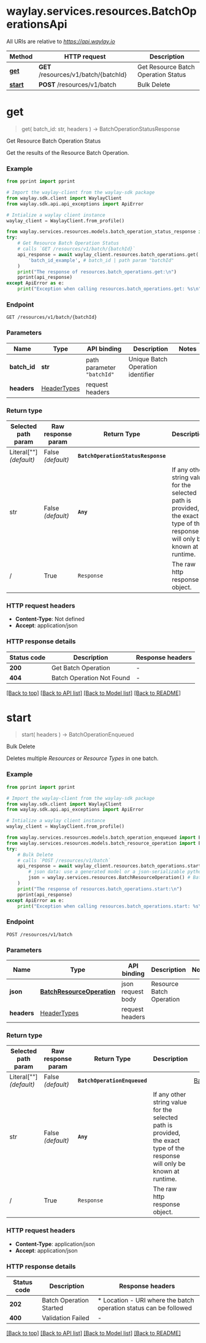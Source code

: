 # waylay.services.resources.BatchOperationsApi

All URIs are relative to *https://api.waylay.io*

Method | HTTP request | Description
------------- | ------------- | -------------
[**get**](BatchOperationsApi.md#get) | **GET** /resources/v1/batch/{batchId} | Get Resource Batch Operation Status
[**start**](BatchOperationsApi.md#start) | **POST** /resources/v1/batch | Bulk Delete

# **get**
> get(
> batch_id: str,
> headers
> ) -> BatchOperationStatusResponse

Get Resource Batch Operation Status

Get the results of the Resource Batch Operation.

### Example

```python
from pprint import pprint

# Import the waylay-client from the waylay-sdk package
from waylay.sdk.client import WaylayClient
from waylay.sdk.api.api_exceptions import ApiError

# Intialize a waylay client instance
waylay_client = WaylayClient.from_profile()

from waylay.services.resources.models.batch_operation_status_response import BatchOperationStatusResponse
try:
    # Get Resource Batch Operation Status
    # calls `GET /resources/v1/batch/{batchId}`
    api_response = await waylay_client.resources.batch_operations.get(
        'batch_id_example', # batch_id | path param "batchId"
    )
    print("The response of resources.batch_operations.get:\n")
    pprint(api_response)
except ApiError as e:
    print("Exception when calling resources.batch_operations.get: %s\n" % e)
```

### Endpoint
```
GET /resources/v1/batch/{batchId}
```
### Parameters

Name     | Type  | API binding   | Description   | Notes
-------- | ----- | ------------- | ------------- | -------------
**batch_id** | **str** | path parameter `"batchId"` | Unique Batch Operation identifier | 
**headers** | [HeaderTypes](Operation.md#req_headers) | request headers |  | 

### Return type

Selected path param | Raw response param | Return Type  | Description | Links
------------------- | ------------------ | ------------ | ----------- | -----
Literal[""] _(default)_  | False _(default)_ | **`BatchOperationStatusResponse`** |  | [BatchOperationStatusResponse](BatchOperationStatusResponse.md)
str | False _(default)_ | **`Any`** | If any other string value for the selected path is provided, the exact type of the response will only be known at runtime. | 
/ | True | `Response` | The raw http response object.

### HTTP request headers

 - **Content-Type**: Not defined
 - **Accept**: application/json

### HTTP response details

| Status code | Description | Response headers |
|-------------|-------------|------------------|
**200** | Get Batch Operation |  -  |
**404** | Batch Operation Not Found |  -  |

[[Back to top]](#) [[Back to API list]](../README.md#documentation-for-api-endpoints) [[Back to Model list]](../README.md#documentation-for-models) [[Back to README]](../README.md)

# **start**
> start(
> headers
> ) -> BatchOperationEnqueued

Bulk Delete

Deletes multiple _Resources_ or _Resource Types_ in one batch.

### Example

```python
from pprint import pprint

# Import the waylay-client from the waylay-sdk package
from waylay.sdk.client import WaylayClient
from waylay.sdk.api.api_exceptions import ApiError

# Intialize a waylay client instance
waylay_client = WaylayClient.from_profile()

from waylay.services.resources.models.batch_operation_enqueued import BatchOperationEnqueued
from waylay.services.resources.models.batch_resource_operation import BatchResourceOperation
try:
    # Bulk Delete
    # calls `POST /resources/v1/batch`
    api_response = await waylay_client.resources.batch_operations.start(
        # json data: use a generated model or a json-serializable python data structure (dict, list)
        json = waylay.services.resources.BatchResourceOperation() # BatchResourceOperation | Resource Batch Operation
    )
    print("The response of resources.batch_operations.start:\n")
    pprint(api_response)
except ApiError as e:
    print("Exception when calling resources.batch_operations.start: %s\n" % e)
```

### Endpoint
```
POST /resources/v1/batch
```
### Parameters

Name     | Type  | API binding   | Description   | Notes
-------- | ----- | ------------- | ------------- | -------------
**json** | [**BatchResourceOperation**](BatchResourceOperation.md) | json request body | Resource Batch Operation | 
**headers** | [HeaderTypes](Operation.md#req_headers) | request headers |  | 

### Return type

Selected path param | Raw response param | Return Type  | Description | Links
------------------- | ------------------ | ------------ | ----------- | -----
Literal[""] _(default)_  | False _(default)_ | **`BatchOperationEnqueued`** |  | [BatchOperationEnqueued](BatchOperationEnqueued.md)
str | False _(default)_ | **`Any`** | If any other string value for the selected path is provided, the exact type of the response will only be known at runtime. | 
/ | True | `Response` | The raw http response object.

### HTTP request headers

 - **Content-Type**: application/json
 - **Accept**: application/json

### HTTP response details

| Status code | Description | Response headers |
|-------------|-------------|------------------|
**202** | Batch Operation Started |  * Location - URI where the batch operation status can be followed <br>  |
**400** | Validation Failed |  -  |

[[Back to top]](#) [[Back to API list]](../README.md#documentation-for-api-endpoints) [[Back to Model list]](../README.md#documentation-for-models) [[Back to README]](../README.md)

